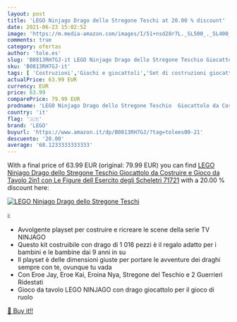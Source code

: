 ```yaml
---
layout: post
title: 'LEGO Ninjago Drago dello Stregone Teschi at 20.00 % discount'
date: 2021-06-23 15:02:52
image: 'https://m.media-amazon.com/images/I/51+nsd28r7L._SL500_._SL400_.jpg'
comments: true
category: ofertas
author: 'tole.es'
slug: 'B0813RH7GJ-it LEGO Ninjago Drago dello Stregone Teschio Giocattolo da...'
sku: 'B0813RH7GJ-it'
tags: [ 'Costruzioni','Giochi e giocattoli','Set di costruzioni giocattolo','lego', ]
actualPrice: 63.99 EUR
currency: EUR
price: 63.99
comparePrice: 79.99 EUR
prodname: 'LEGO Ninjago Drago dello Stregone Teschio  Giocattolo da Costruire e Gioco da Tavolo 2in1 con Le Figure dell Esercito degli Scheletri  71721'
country: 'it'
flag: '🇮🇹'
brand: 'LEGO'
buyurl: 'https://www.amazon.it/dp/B0813RH7GJ/?tag=tolees00-21'
descuento: '20.00'
average: '68.1233333333333'
---
```


With a final price of 63.99 EUR (original: 79.99 EUR) you can find [LEGO Ninjago Drago dello Stregone Teschio  Giocattolo da Costruire e Gioco da Tavolo 2in1 con Le Figure dell Esercito degli Scheletri  71721](https://www.amazon.it/dp/B0813RH7GJ/?tag=tolees00-21) with a  20.00 % discount here:

[![LEGO Ninjago Drago dello Stregone Teschi](https://m.media-amazon.com/images/I/51+nsd28r7L._SL500_._SL400_.jpg)](https://www.amazon.it/dp/B0813RH7GJ/?tag=tolees00-21)

ℹ️:

- Avvolgente playset per costruire e ricreare le scene della serie TV NINJAGO
- Questo kit costruibile con drago di 1 016 pezzi è il regalo adatto per i bambini e le bambine dai 9 anni in su
- Il playset è delle dimensioni giuste per portare le avventure dei draghi sempre con te, ovunque tu vada
- Con Eroe Jay, Eroe Kai, Eroina Nya, Stregone del Teschio e 2 Guerrieri Ridestati
- Gioco da tavolo LEGO NINJAGO con drago giocattolo per il gioco di ruolo

[🛒 Buy it!!](https://www.amazon.it/dp/B0813RH7GJ/?tag=tolees00-21)
